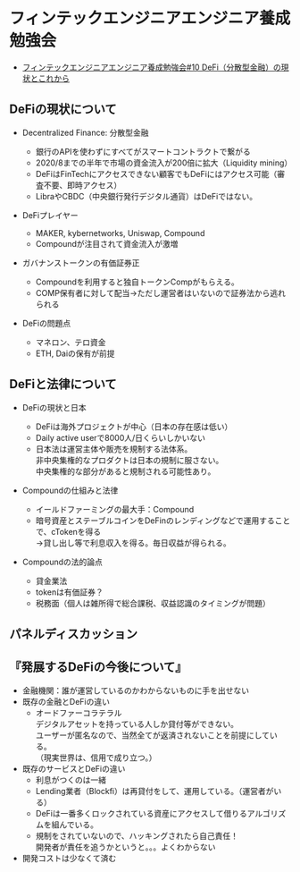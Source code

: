 # フィンテックエンジニアエンジニア養成勉強会

- [フィンテックエンジニアエンジニア養成勉強会#10 DeFi（分散型金融）の現状とこれから](https://fintech-engineer.connpass.com/event/186127/?utm_campaign=event_message_to_selected_participant&utm_source=notifications&utm_medium=email&utm_content=title_link)

## DeFiの現状について

- Decentralized Finance: 分散型金融
  - 銀行のAPIを使わずにすべてがスマートコントラクトで繋がる
  - 2020/8までの半年で市場の資金流入が200倍に拡大（Liquidity mining）  
  - DeFiはFinTechにアクセスできない顧客でもDeFiにはアクセス可能（審査不要、即時アクセス）  
  - LibraやCBDC（中央銀行発行デジタル通貨）はDeFiではない。

- DeFiプレイヤー  
  - MAKER, kybernetworks, Uniswap, Compound
  - Compoundが注目されて資金流入が激増

- ガバナンストークンの有価証券正  
  - Compoundを利用すると独自トークンCompがもらえる。
  - COMP保有者に対して配当→ただし運営者はいないので証券法から逃れられる

- DeFiの問題点  
  - マネロン、テロ資金
  - ETH, Daiの保有が前提

## DeFiと法律について

- DeFiの現状と日本
  - DeFiは海外プロジェクトが中心（日本の存在感は低い）
  - Daily active userで8000人/日くらいしかいない
  - 日本法は運営主体や販売を規制する法体系。  
    非中央集権的なプロダクトは日本の規制に服さない。  
    中央集権的な部分があると規制される可能性あり。

- Compoundの仕組みと法律  
  - イールドファーミングの最大手：Compound
  - 暗号資産とステーブルコインをDeFinのレンディングなどで運用することで、cTokenを得る  
    →貸し出し等で利息収入を得る。毎日収益が得られる。

- Compoundの法的論点
  - 貸金業法
  - tokenは有価証券？ 
  - 税務面（個人は雑所得で総合課税、収益認識のタイミングが問題）

## パネルディスカッション
## 『発展するDeFiの今後について』

- 金融機関：誰が運営しているのかわからないものに手を出せない
- 既存の金融とDeFiの違い  
  - オードファーコラテラル  
    デジタルアセットを持っている人しか貸付等ができない。  
    ユーザーが匿名なので、当然全てが返済されないことを前提にしている。  
    （現実世界は、信用で成り立つ。）  
- 既存のサービスとDeFiの違い  
  - 利息がつくのは一緒  
  - Lending業者（Blockfi）は再貸付をして、運用している。（運営者がいる）
  - DeFiは一番多くロックされている資産にアクセスして借りるアルゴリズムを組んでいる。
  - 規制をされていないので、ハッキングされたら自己責任！  
    開発者が責任を追うかというと。。。よくわからない
- 開発コストは少なくて済む